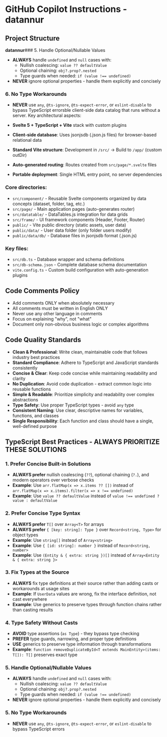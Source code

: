 # GitHub Copilot Instructions - datannur

## Project Structure

**datannur**### 5. Handle Optional/Nullable Values

- **ALWAYS** handle `undefined` and `null` cases with:
  - Nullish coalescing: `value ?? defaultValue`
  - Optional chaining: `obj?.prop?.nested`
  - Type guards when needed: `if (value !== undefined)`
- **NEVER** ignore optional properties - handle them explicitly and concisely

### 6. No Type Workarounds

- **NEVER** use `any`, `@ts-ignore`, `@ts-expect-error`, or `eslint-disable` to bypass TypeScript errorsble client-side data catalog that runs without a server. Key architectural aspects:

- **Svelte 5 + TypeScript + Vite** stack with custom plugins
- **Client-side database**: Uses jsonjsdb (.json.js files) for browser-based relational data
- **Standard Vite structure**: Development in `/src/` → Build to `/app/` (custom outDir)
- **Auto-generated routing**: Routes created from `src/page/*.svelte` files
- **Portable deployment**: Single HTML entry point, no server dependencies

### Core directories:

- `src/component/` - Reusable Svelte components organized by data concepts (dataset, folder, tag, etc.)
- `src/page/` - Main application pages (auto-generates router)
- `src/datatable/` - DataTables.js integration for data grids
- `src/frame/` - UI framework components (Header, Footer, Router)
- `public/` - Vite public directory (static assets, user data)
- `public/data/` - User data folder (only folder users modify)
- `public/data/db/` - Database files in jsonjsdb format (.json.js)

### Key files:

- `src/db.ts` - Database wrapper and schema definitions
- `src/db-schema.json` - Complete database schema documentation
- `vite.config.ts` - Custom build configuration with auto-generation plugins

## Code Comments Policy

- Add comments ONLY when absolutely necessary
- All comments must be written in English ONLY
- Never use any other language in comments
- Focus on explaining "why", not "what"
- Document only non-obvious business logic or complex algorithms

## Code Quality Standards

- **Clean & Professional**: Write clean, maintainable code that follows industry best practices
- **Standard Compliance**: Adhere to TypeScript and JavaScript standards consistently
- **Concise & Clear**: Keep code concise while maintaining readability and clarity
- **No Duplication**: Avoid code duplication - extract common logic into reusable functions
- **Simple & Readable**: Prioritize simplicity and readability over complex abstractions
- **Type Safety**: Use proper TypeScript types - avoid `any` type
- **Consistent Naming**: Use clear, descriptive names for variables, functions, and classes
- **Single Responsibility**: Each function and class should have a single, well-defined purpose

## TypeScript Best Practices - ALWAYS PRIORITIZE THESE SOLUTIONS

### 1. Prefer Concise Built-in Solutions

- **ALWAYS prefer** nullish coalescing (`??`), optional chaining (`?.`), and modern operators over verbose checks
- **Example**: Use `arr.flatMap(x => x.items ?? [])` instead of `arr.flatMap(x => x.items).filter(x => x !== undefined)`
- **Example**: Use `value ?? defaultValue` instead of `value !== undefined ? value : defaultValue`

### 2. Prefer Concise Type Syntax

- **ALWAYS prefer** `T[]` over `Array<T>` for arrays
- **ALWAYS prefer** `{ [key: string]: Type }` over `Record<string, Type>` for object types
- **Example**: Use `string[]` instead of `Array<string>`
- **Example**: Use `{ [id: string]: number }` instead of `Record<string, number>`
- **Example**: Use `(Entity & { extra: string })[]` instead of `Array<Entity & { extra: string }>`

### 3. Fix Types at the Source

- **ALWAYS** fix type definitions at their source rather than adding casts or workarounds at usage sites
- **Example**: If `UserData` values are wrong, fix the interface definition, not cast everywhere
- **Example**: Use generics to preserve types through function chains rather than casting results

### 4. Type Safety Without Casts

- **AVOID** type assertions (`as Type`) - they bypass type checking
- **PREFER** type guards, narrowing, and proper type definitions
- **USE** generics to preserve type information through transformations
- **Example**: `function removeDuplicateById<T extends MainEntity>(items: T[]): T[]` preserves exact type

### 5. Handle Optional/Nullable Values

- **ALWAYS** handle `undefined` and `null` cases with:
  - Nullish coalescing: `value ?? defaultValue`
  - Optional chaining: `obj?.prop?.nested`
  - Type guards when needed: `if (value !== undefined)`
- **NEVER** ignore optional properties - handle them explicitly and concisely

### 5. No Type Workarounds

- **NEVER** use `any`, `@ts-ignore`, `@ts-expect-error`, or `eslint-disable` to bypass TypeScript errors
